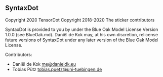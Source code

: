 ## SyntaxDot

Copyright 2020 TensorDot
Copyright 2018-2020 The sticker contributors

SyntaxDot is provided to you by under the Blue Oak Model License Version 1.0.0
(see BlueOak.md). Daniël de Kok may, at his own discretion, relicense future
versions of SyntaxDot under any later version of the Blue Oak Model License.

Contributors:

* Daniël de Kok <me@danieldk.eu>
* Tobias Pütz <tobias.puetz@uni-tuebingen.de>
